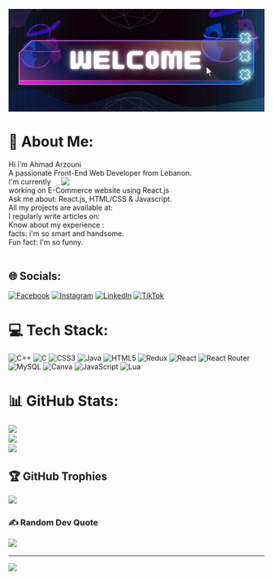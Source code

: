 ![alt text](https://github.com/AhmadArzouni/AhmadArzouni/blob/main/Black%20Futuristic%20Welcome%20Discord%20Profile%20Banner.png)
# 💫 About Me:
Hi i'm Ahmad Arzouni<br>A passionate Front-End Web Developer from Lebanon.
<img align="right" src="https://miro.medium.com/max/1360/0*7Q3yvSIv_t0ioJ-Z.gif" width="400">
<br>I'm currently working on E-Commerce website using React.js <br>Ask me about: React.js, HTML/CSS & Javascript.<br>All my projects are available at: <br>I regularly write articles on: <br>Know about my experience :<br>facts: i'm so smart and handsome.<br>Fun fact: I'm so funny.<br><br>


## 🌐 Socials:
[![Facebook](https://img.shields.io/badge/Facebook-%231877F2.svg?logo=Facebook&logoColor=white)](https://facebook.com/https://www.facebook.com/ahmad.arzouni.9) [![Instagram](https://img.shields.io/badge/Instagram-%23E4405F.svg?logo=Instagram&logoColor=white)](https://instagram.com/https://instagram.com/AhmadKarzouni) [![LinkedIn](https://img.shields.io/badge/LinkedIn-%230077B5.svg?logo=linkedin&logoColor=white)](https://linkedin.com/in/https://www.linkedin.com/in/ahmad-arzouni-091154202) [![TikTok](https://img.shields.io/badge/TikTok-%23000000.svg?logo=TikTok&logoColor=white)](https://tiktok.com/@AhmadKarzouni) 

# 💻 Tech Stack:
![C++](https://img.shields.io/badge/c++-%2300599C.svg?style=for-the-badge&logo=c%2B%2B&logoColor=white) ![C](https://img.shields.io/badge/c-%2300599C.svg?style=for-the-badge&logo=c&logoColor=white) ![CSS3](https://img.shields.io/badge/css3-%231572B6.svg?style=for-the-badge&logo=css3&logoColor=white) ![Java](https://img.shields.io/badge/java-%23ED8B00.svg?style=for-the-badge&logo=java&logoColor=white) ![HTML5](https://img.shields.io/badge/html5-%23E34F26.svg?style=for-the-badge&logo=html5&logoColor=white) ![Redux](https://img.shields.io/badge/redux-%23593d88.svg?style=for-the-badge&logo=redux&logoColor=white) ![React](https://img.shields.io/badge/react-%2320232a.svg?style=for-the-badge&logo=react&logoColor=%2361DAFB) ![React Router](https://img.shields.io/badge/React_Router-CA4245?style=for-the-badge&logo=react-router&logoColor=white) ![MySQL](https://img.shields.io/badge/mysql-%2300f.svg?style=for-the-badge&logo=mysql&logoColor=white) ![Canva](https://img.shields.io/badge/Canva-%2300C4CC.svg?style=for-the-badge&logo=Canva&logoColor=white) ![JavaScript](https://img.shields.io/badge/javascript-%23323330.svg?style=for-the-badge&logo=javascript&logoColor=%23F7DF1E) ![Lua](https://img.shields.io/badge/lua-%232C2D72.svg?style=for-the-badge&logo=lua&logoColor=white)
# 📊 GitHub Stats:
![](https://github-readme-stats.vercel.app/api?username=ahmadarzouni&theme=dark&hide_border=false&include_all_commits=false&count_private=false)<br/>
![](https://github-readme-streak-stats.herokuapp.com/?user=ahmadarzouni&theme=dark&hide_border=false)<br/>
![](https://github-readme-stats.vercel.app/api/top-langs/?username=ahmadarzouni&theme=dark&hide_border=false&include_all_commits=false&count_private=false&layout=compact)

## 🏆 GitHub Trophies
![](https://github-profile-trophy.vercel.app/?username=ahmadarzouni&theme=radical&no-frame=false&no-bg=false&margin-w=4)

### ✍️ Random Dev Quote
![](https://quotes-github-readme.vercel.app/api?type=horizontal&theme=radical)

---
[![](https://visitcount.itsvg.in/api?id=ahmadarzouni&icon=0&color=0)](https://visitcount.itsvg.in)

<!-- Proudly created with GPRM ( https://gprm.itsvg.in ) -->
